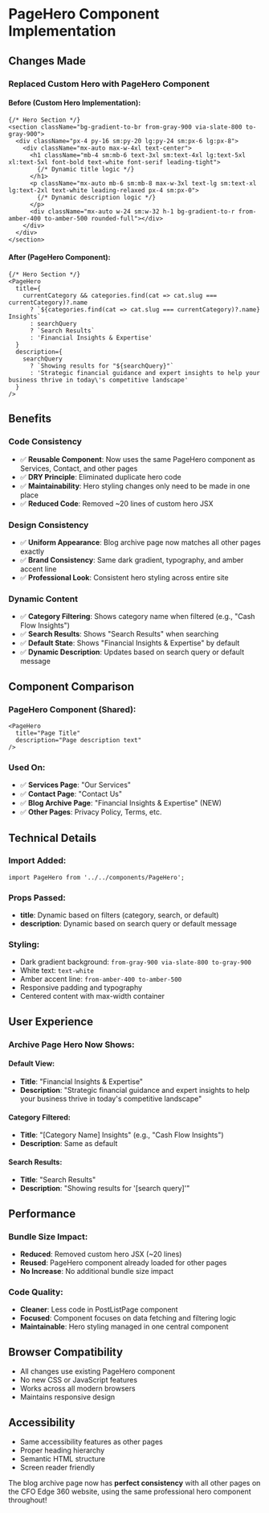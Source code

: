 # PageHero Component Implementation

## Changes Made

### Replaced Custom Hero with PageHero Component

#### Before (Custom Hero Implementation):
```tsx
{/* Hero Section */}
<section className="bg-gradient-to-br from-gray-900 via-slate-800 to-gray-900">
  <div className="px-4 py-16 sm:py-20 lg:py-24 sm:px-6 lg:px-8">
    <div className="mx-auto max-w-4xl text-center">
      <h1 className="mb-4 sm:mb-6 text-3xl sm:text-4xl lg:text-5xl xl:text-5xl font-bold text-white font-serif leading-tight">
        {/* Dynamic title logic */}
      </h1>
      <p className="mx-auto mb-6 sm:mb-8 max-w-3xl text-lg sm:text-xl lg:text-2xl text-white leading-relaxed px-4 sm:px-0">
        {/* Dynamic description logic */}
      </p>
      <div className="mx-auto w-24 sm:w-32 h-1 bg-gradient-to-r from-amber-400 to-amber-500 rounded-full"></div>
    </div>
  </div>
</section>
```

#### After (PageHero Component):
```tsx
{/* Hero Section */}
<PageHero
  title={
    currentCategory && categories.find(cat => cat.slug === currentCategory)?.name
      ? `${categories.find(cat => cat.slug === currentCategory)?.name} Insights`
      : searchQuery
      ? `Search Results`
      : 'Financial Insights & Expertise'
  }
  description={
    searchQuery 
      ? `Showing results for "${searchQuery}"`
      : 'Strategic financial guidance and expert insights to help your business thrive in today\'s competitive landscape'
  }
/>
```

## Benefits

### Code Consistency
- ✅ **Reusable Component**: Now uses the same PageHero component as Services, Contact, and other pages
- ✅ **DRY Principle**: Eliminated duplicate hero code
- ✅ **Maintainability**: Hero styling changes only need to be made in one place
- ✅ **Reduced Code**: Removed ~20 lines of custom hero JSX

### Design Consistency
- ✅ **Uniform Appearance**: Blog archive page now matches all other pages exactly
- ✅ **Brand Consistency**: Same dark gradient, typography, and amber accent line
- ✅ **Professional Look**: Consistent hero styling across entire site

### Dynamic Content
- ✅ **Category Filtering**: Shows category name when filtered (e.g., "Cash Flow Insights")
- ✅ **Search Results**: Shows "Search Results" when searching
- ✅ **Default State**: Shows "Financial Insights & Expertise" by default
- ✅ **Dynamic Description**: Updates based on search query or default message

## Component Comparison

### PageHero Component (Shared):
```tsx
<PageHero 
  title="Page Title"
  description="Page description text"
/>
```

### Used On:
- ✅ **Services Page**: "Our Services"
- ✅ **Contact Page**: "Contact Us"
- ✅ **Blog Archive Page**: "Financial Insights & Expertise" (NEW)
- ✅ **Other Pages**: Privacy Policy, Terms, etc.

## Technical Details

### Import Added:
```tsx
import PageHero from '../../components/PageHero';
```

### Props Passed:
- **title**: Dynamic based on filters (category, search, or default)
- **description**: Dynamic based on search query or default message

### Styling:
- Dark gradient background: `from-gray-900 via-slate-800 to-gray-900`
- White text: `text-white`
- Amber accent line: `from-amber-400 to-amber-500`
- Responsive padding and typography
- Centered content with max-width container

## User Experience

### Archive Page Hero Now Shows:

#### Default View:
- **Title**: "Financial Insights & Expertise"
- **Description**: "Strategic financial guidance and expert insights to help your business thrive in today's competitive landscape"

#### Category Filtered:
- **Title**: "[Category Name] Insights" (e.g., "Cash Flow Insights")
- **Description**: Same as default

#### Search Results:
- **Title**: "Search Results"
- **Description**: "Showing results for '[search query]'"

## Performance

### Bundle Size Impact:
- **Reduced**: Removed custom hero JSX (~20 lines)
- **Reused**: PageHero component already loaded for other pages
- **No Increase**: No additional bundle size impact

### Code Quality:
- **Cleaner**: Less code in PostListPage component
- **Focused**: Component focuses on data fetching and filtering logic
- **Maintainable**: Hero styling managed in one central component

## Browser Compatibility
- All changes use existing PageHero component
- No new CSS or JavaScript features
- Works across all modern browsers
- Maintains responsive design

## Accessibility
- Same accessibility features as other pages
- Proper heading hierarchy
- Semantic HTML structure
- Screen reader friendly

The blog archive page now has **perfect consistency** with all other pages on the CFO Edge 360 website, using the same professional hero component throughout!